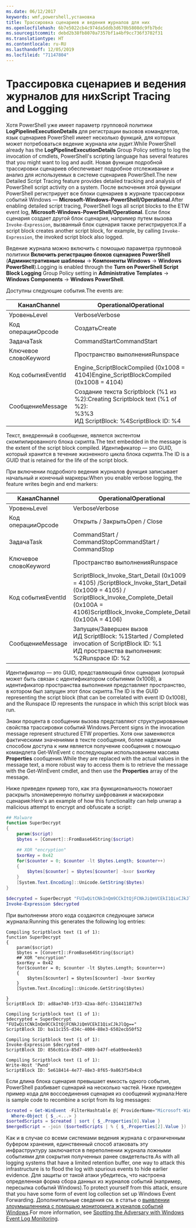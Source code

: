 ```yaml
---
ms.date: 06/12/2017
keywords: wmf,powershell,установка
title: Трассировка сценариев и ведения журналов для них
ms.openlocfilehash: 6b7e5022cb4c974da5ddb3d670b5808dc9fb7bdc
ms.sourcegitcommit: debd2b38fb8070a7357bf1a4bf9cc736f3702f31
ms.translationtype: HT
ms.contentlocale: ru-RU
ms.lasthandoff: 12/05/2019
ms.locfileid: "71147804"
---
```

# <a name="script-tracing-and-logging"></a><span data-ttu-id="c4b83-103">Трассировка сценариев и ведения журналов для них</span><span class="sxs-lookup"><span data-stu-id="c4b83-103">Script Tracing and Logging</span></span>

<span data-ttu-id="c4b83-104">Хотя PowerShell уже имеет параметр групповой политики **LogPipelineExecutionDetails** для регистрации вызовов командлетов, язык сценариев PowerShell имеет несколько функций, для которых может потребоваться ведение журнала или аудит.</span><span class="sxs-lookup"><span data-stu-id="c4b83-104">While PowerShell already has the **LogPipelineExecutionDetails** Group Policy setting to log the invocation of cmdlets, PowerShell's scripting language has several features that you might want to log and audit.</span></span> <span data-ttu-id="c4b83-105">Новая функция подробной трассировки сценариев обеспечивает подробное отслеживание и анализ для используемых в системе сценариев PowerShell.</span><span class="sxs-lookup"><span data-stu-id="c4b83-105">The new Detailed Script Tracing feature provides detailed tracking and analysis of PowerShell script activity on a system.</span></span> <span data-ttu-id="c4b83-106">После включения этой функции PowerShell регистрирует все блоки сценариев в журнале трассировки событий Windows — **Microsoft-Windows-PowerShell/Operational**.</span><span class="sxs-lookup"><span data-stu-id="c4b83-106">After enabling detailed script tracing, PowerShell logs all script blocks to the ETW event log, **Microsoft-Windows-PowerShell/Operational**.</span></span> <span data-ttu-id="c4b83-107">Если блок сценария создает другой блок сценария, например путем вызова `Invoke-Expression`, вызванный блок сценария также регистрируется.</span><span class="sxs-lookup"><span data-stu-id="c4b83-107">If a script block creates another script block, for example, by calling `Invoke-Expression`, the invoked script block also logged.</span></span>

<span data-ttu-id="c4b83-108">Ведение журнала можно включить с помощью параметра групповой политики **Включить регистрацию блоков сценариев PowerShell** (**Административные шаблоны** -> **Компоненты Windows** -> **Windows PowerShell**).</span><span class="sxs-lookup"><span data-stu-id="c4b83-108">Logging is enabled through the **Turn on PowerShell Script Block Logging** Group Policy setting in **Administrative Templates** -> **Windows Components** -> **Windows PowerShell**.</span></span>

<span data-ttu-id="c4b83-109">Доступны следующие события.</span><span class="sxs-lookup"><span data-stu-id="c4b83-109">The events are:</span></span>

| <span data-ttu-id="c4b83-110">Канал</span><span class="sxs-lookup"><span data-stu-id="c4b83-110">Channel</span></span> |                               <span data-ttu-id="c4b83-111">Operational</span><span class="sxs-lookup"><span data-stu-id="c4b83-111">Operational</span></span>                               |
| ------- | ----------------------------------------------------------------------- |
| <span data-ttu-id="c4b83-112">Уровень</span><span class="sxs-lookup"><span data-stu-id="c4b83-112">Level</span></span>   | <span data-ttu-id="c4b83-113">Verbose</span><span class="sxs-lookup"><span data-stu-id="c4b83-113">Verbose</span></span>                                                                 |
| <span data-ttu-id="c4b83-114">Код операции</span><span class="sxs-lookup"><span data-stu-id="c4b83-114">Opcode</span></span>  | <span data-ttu-id="c4b83-115">Создать</span><span class="sxs-lookup"><span data-stu-id="c4b83-115">Create</span></span>                                                                  |
| <span data-ttu-id="c4b83-116">Задача</span><span class="sxs-lookup"><span data-stu-id="c4b83-116">Task</span></span>    | <span data-ttu-id="c4b83-117">CommandStart</span><span class="sxs-lookup"><span data-stu-id="c4b83-117">CommandStart</span></span>                                                            |
| <span data-ttu-id="c4b83-118">Ключевое слово</span><span class="sxs-lookup"><span data-stu-id="c4b83-118">Keyword</span></span> | <span data-ttu-id="c4b83-119">Пространство выполнения</span><span class="sxs-lookup"><span data-stu-id="c4b83-119">Runspace</span></span>                                                                |
| <span data-ttu-id="c4b83-120">Код события</span><span class="sxs-lookup"><span data-stu-id="c4b83-120">EventId</span></span> | <span data-ttu-id="c4b83-121">Engine_ScriptBlockCompiled (0x1008 = 4104)</span><span class="sxs-lookup"><span data-stu-id="c4b83-121">Engine_ScriptBlockCompiled (0x1008 = 4104)</span></span>                              |
| <span data-ttu-id="c4b83-122">Сообщение</span><span class="sxs-lookup"><span data-stu-id="c4b83-122">Message</span></span> | <span data-ttu-id="c4b83-123">Создание текста Scriptblock (%1 из %2):</span><span class="sxs-lookup"><span data-stu-id="c4b83-123">Creating Scriptblock text (%1 of %2):</span></span> </br> <span data-ttu-id="c4b83-124">%3</span><span class="sxs-lookup"><span data-stu-id="c4b83-124">%3</span></span> </br> <span data-ttu-id="c4b83-125">ИД ScriptBlock: %4</span><span class="sxs-lookup"><span data-stu-id="c4b83-125">ScriptBlock ID: %4</span></span> |


<span data-ttu-id="c4b83-126">Текст, внедренный в сообщение, является экстентом скомпилированного блока скрипта.</span><span class="sxs-lookup"><span data-stu-id="c4b83-126">The text embedded in the message is the extent of the script block compiled.</span></span> <span data-ttu-id="c4b83-127">Идентификатор — это GUID, который хранится в течение жизненного цикла блока скрипта.</span><span class="sxs-lookup"><span data-stu-id="c4b83-127">The ID is a GUID that is retained for the life of the script block.</span></span>

<span data-ttu-id="c4b83-128">При включении подробного ведения журналов функция записывает начальный и конечный маркеры:</span><span class="sxs-lookup"><span data-stu-id="c4b83-128">When you enable verbose logging, the feature writes begin and end markers:</span></span>

| <span data-ttu-id="c4b83-129">Канал</span><span class="sxs-lookup"><span data-stu-id="c4b83-129">Channel</span></span> |                                 <span data-ttu-id="c4b83-130">Operational</span><span class="sxs-lookup"><span data-stu-id="c4b83-130">Operational</span></span>                                |
| ------- | -------------------------------------------------------------------------- |
| <span data-ttu-id="c4b83-131">Уровень</span><span class="sxs-lookup"><span data-stu-id="c4b83-131">Level</span></span>   | <span data-ttu-id="c4b83-132">Verbose</span><span class="sxs-lookup"><span data-stu-id="c4b83-132">Verbose</span></span>                                                                    |
| <span data-ttu-id="c4b83-133">Код операции</span><span class="sxs-lookup"><span data-stu-id="c4b83-133">Opcode</span></span>  | <span data-ttu-id="c4b83-134">Открыть / Закрыть</span><span class="sxs-lookup"><span data-stu-id="c4b83-134">Open / Close</span></span>                                                               |
| <span data-ttu-id="c4b83-135">Задача</span><span class="sxs-lookup"><span data-stu-id="c4b83-135">Task</span></span>    | <span data-ttu-id="c4b83-136">CommandStart / CommandStop</span><span class="sxs-lookup"><span data-stu-id="c4b83-136">CommandStart / CommandStop</span></span>                                                 |
| <span data-ttu-id="c4b83-137">Ключевое слово</span><span class="sxs-lookup"><span data-stu-id="c4b83-137">Keyword</span></span> | <span data-ttu-id="c4b83-138">Пространство выполнения</span><span class="sxs-lookup"><span data-stu-id="c4b83-138">Runspace</span></span>                                                                   |
| <span data-ttu-id="c4b83-139">Код события</span><span class="sxs-lookup"><span data-stu-id="c4b83-139">EventId</span></span> | <span data-ttu-id="c4b83-140">ScriptBlock\_Invoke\_Start\_Detail (0x1009 = 4105) /</span><span class="sxs-lookup"><span data-stu-id="c4b83-140">ScriptBlock\_Invoke\_Start\_Detail (0x1009 = 4105) /</span></span> </br> <span data-ttu-id="c4b83-141">ScriptBlock\_Invoke\_Complete\_Detail (0x100A = 4106)</span><span class="sxs-lookup"><span data-stu-id="c4b83-141">ScriptBlock\_Invoke\_Complete\_Detail (0x100A = 4106)</span></span> |
| <span data-ttu-id="c4b83-142">Сообщение</span><span class="sxs-lookup"><span data-stu-id="c4b83-142">Message</span></span> | <span data-ttu-id="c4b83-143">Запущен/Завершен вызов ИД ScriptBlock: %1</span><span class="sxs-lookup"><span data-stu-id="c4b83-143">Started / Completed invocation of ScriptBlock ID: %1</span></span> </br> <span data-ttu-id="c4b83-144">ИД пространства выполнения: %2</span><span class="sxs-lookup"><span data-stu-id="c4b83-144">Runspace ID: %2</span></span> |

<span data-ttu-id="c4b83-145">Идентификатор — это GUID, представляющий блок сценария (который может быть связан с идентификатором событиями 0x1008), а идентификатор пространства выполнения представляет пространство, в котором был запущен этот блок скрипта.</span><span class="sxs-lookup"><span data-stu-id="c4b83-145">The ID is the GUID representing the script block (that can be correlated with event ID 0x1008), and the Runspace ID represents the runspace in which this script block was run.</span></span>

<span data-ttu-id="c4b83-146">Знаки процента в сообщении вызова представляют структурированные свойства трассировки событий Windows.</span><span class="sxs-lookup"><span data-stu-id="c4b83-146">Percent signs in the invocation message represent structured ETW properties.</span></span> <span data-ttu-id="c4b83-147">Хотя они заменяются фактическими значениями в тексте сообщения, более надежным способом доступа к ним является получение сообщения с помощью командлета Get-WinEvent с последующим использованием массива **Properties** сообщения.</span><span class="sxs-lookup"><span data-stu-id="c4b83-147">While they are replaced with the actual values in the message text, a more robust way to access them is to retrieve the message with the Get-WinEvent cmdlet, and then use the **Properties** array of the message.</span></span>

<span data-ttu-id="c4b83-148">Ниже приведен пример того, как эта функциональность помогает раскрыть злонамеренную попытку шифрования и маскировки сценария:</span><span class="sxs-lookup"><span data-stu-id="c4b83-148">Here's an example of how this functionality can help unwrap a malicious attempt to encrypt and obfuscate a script:</span></span>

```powershell
## Malware
function SuperDecrypt
{
    param($script)
    $bytes = [Convert]::FromBase64String($script)

    ## XOR "encryption"
    $xorKey = 0x42
    for($counter = 0; $counter -lt $bytes.Length; $counter++)
    {
        $bytes[$counter] = $bytes[$counter] -bxor $xorKey
    }
    [System.Text.Encoding]::Unicode.GetString($bytes)
}

$decrypted = SuperDecrypt "FUIwQitCNkInQm9CCkItQjFCNkJiQmVCEkI1QixCJkJlQg=="
Invoke-Expression $decrypted
```

<span data-ttu-id="c4b83-149">При выполнении этого кода создаются следующие записи журнала:</span><span class="sxs-lookup"><span data-stu-id="c4b83-149">Running this generates the following log entries:</span></span>

```Output
Compiling Scriptblock text (1 of 1):
function SuperDecrypt
{
    param($script)
    $bytes = [Convert]::FromBase64String($script)
    ## XOR "encryption"
    $xorKey = 0x42
    for($counter = 0; $counter -lt $bytes.Length; $counter++)
    {
        $bytes[$counter] = $bytes[$counter] -bxor $xorKey
    }
    [System.Text.Encoding]::Unicode.GetString($bytes)

}
ScriptBlock ID: ad8ae740-1f33-42aa-8dfc-1314411877e3

Compiling Scriptblock text (1 of 1):
$decrypted = SuperDecrypt "FUIwQitCNkInQm9CCkItQjFCNkJiQmVCEkI1QixCJkJlQg=="
ScriptBlock ID: ba11c155-d34c-4004-88e3-6502ecb50f52

Compiling Scriptblock text (1 of 1):
Invoke-Expression $decrypted
ScriptBlock ID: 856c01ca-85d7-4989-b47f-e6a09ee4eeb3

Compiling Scriptblock text (1 of 1):
Write-Host 'Pwnd'
ScriptBlock ID: 5e618414-4e77-48e3-8f65-9a863f54b4c8
```

Если длина блока сценария превышает емкость одного события, PowerShell разбивает сценарий на несколько частей. <span data-ttu-id="c4b83-151">Ниже приведен пример кода для воссоединения сценария из сообщений журнала:</span><span class="sxs-lookup"><span data-stu-id="c4b83-151">Here is sample code to recombine a script from its log messages:</span></span>

```powershell
$created = Get-WinEvent -FilterHashtable @{ ProviderName="Microsoft-Windows-PowerShell"; Id = 4104 } |
  Where-Object { $_.<...> }
$sortedScripts = $created | sort { $_.Properties[0].Value }
$mergedScript = -join ($sortedScripts | % { $_.Properties[2].Value })
```

<span data-ttu-id="c4b83-152">Как и в случае со всеми системами ведения журнала с ограниченным буфером хранения, единственный способ атаковать эту инфраструктуру заключается в переполнении журнала ложными событиями для сокрытия полученных ранее свидетельств.</span><span class="sxs-lookup"><span data-stu-id="c4b83-152">As with all logging systems that have a limited retention buffer, one way to attack this infrastructure is to flood the log with spurious events to hide earlier evidence.</span></span> <span data-ttu-id="c4b83-153">Для защиты от такой атаки убедитесь, что настроена определенная форма сбора данных из журналов событий (например, пересылка событий Windows).</span><span class="sxs-lookup"><span data-stu-id="c4b83-153">To protect yourself from this attack, ensure that you have some form of event log collection set up Windows Event Forwarding.</span></span> <span data-ttu-id="c4b83-154">Дополнительные сведения см. в статье о [выявлении злоумышленника с помощью мониторинга журналов событий Windows](https://apps.nsa.gov/iaarchive/library/reports/spotting-the-adversary-with-windows-event-log-monitoring.cfm).</span><span class="sxs-lookup"><span data-stu-id="c4b83-154">For more information, see [Spotting the Adversary with Windows Event Log Monitoring](https://apps.nsa.gov/iaarchive/library/reports/spotting-the-adversary-with-windows-event-log-monitoring.cfm).</span></span>